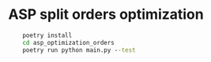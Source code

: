 # ASP split orders optimization

```cmd
    poetry install
    cd asp_optimization_orders
    poetry run python main.py --test
```
